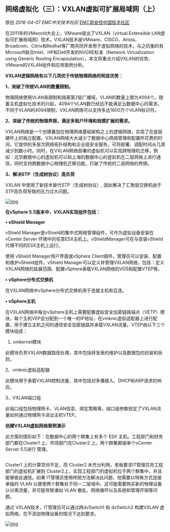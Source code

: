 ## 网络虚拟化（三）：VXLAN虚拟可扩展局域网（上）

原创 *2016-04-07* *EMC中文技术社区* [EMC易安信中国技术社区](https://mp.weixin.qq.com/s?__biz=MjM5NjY0NzAwMg==&mid=403961446&idx=3&sn=b4837a8a97c77ff1ffd63621f0f9ec16&scene=21##)

在2011年的VMworld大会上，VMware提出了VXLAN（virtual Extensible LAN虚拟可扩展局域网）技术。VXLAN技术是VMware、CISCO、Arista、Broadcom、Citrix和Redhat等厂商共同开发用于虚拟网络的技术，与之抗衡的有Microsoft联合Intel、HP和Dell开发的NVGRE标准（Network Virtualization using Generic Routing Encapsulation）。本文将重点介绍VXLAN的优势、VMware的VXLAN组件和应用案例分析。

 

**VXLAN逻辑网络有以下几项优于传统物理网络的明显优势：**

 

**1、突破了传统VLAN的数量限制。**

物理网络使用VLAN来限制和隔离第2层广播域，VLAN的数量上限为4094个。随着主机虚拟化技术的兴起，4094个VLAN数已经远不能满足云数据中心的需求。不同于VLAN的4094限制，VXLAN网络可以支持多达1600万个VLAN标识符。

 

**2、突破了传统的物理界限，满足多租户环境和规模扩展的需求。**

VXLAN网络是一个创建叠加在物理网络基础架构之上的逻辑网络，实现了在底层硬件上的独立配置。VXLAN网络大大减少了数据中心网络管理和配置所花费的时间，它提供的多层次网络拓扑结构和企业级安全服务，可将部署、调配时间从几周减少到数小时。同时，在VXLAN网络部署的虚拟机可以实现跨物理机迁移，例如：北京数据中心的虚拟机可以和上海的数据中心的虚拟机在二层网络上进行通信，同时支持跨数据中心物理机迁移功能，打破了传统的二层网络的界限。

 

**3、解决STP（生成树协议）高负荷**

VXLAN 中使用了新技术替代STP（生成树协议）, 因此解决了汇聚层交换机由于STP高负荷导致的压力过大问题。

 

[![img](http://mmbiz.qpic.cn/mmbiz/TztEwAzAQIXic0tD4sox6x3RsVppkeMzk1E5iael7HWibG40QiaKDdEXmONmrUMW156TqwoqDicRC2jVl1lSouy0tlA/640?wx_fmt=png&tp=webp&wxfrom=5&wx_lazy=1)]()

 

 

**在vSphere 5.5版本中，VXLAN实现组件包括：**

 

**•  vShield Manager**

vShield Manager是vShield的集中式网络管理组件，可作为虚拟设备安装在vCenter Server 环境中的任意ESX主机上。vShieldManager可在与安装vShield代理不同的ESX主机上运行。

使用 vShield Manager用户界面或vSphere Client插件，管理员可以安装、配置和维护vShield组件。vShield Manager可以定义并管理VXLAN网络，包括：定义VXLAN网络的延展范围、配置vSphere承载VXLAN网络的VDS和配置VTEP等。

 

**•  vSphere分布式交换机**

在VXLAN网络中vSphere分布式交换机用于连接主机和互连。

 

**•  vSphere主机**

在VXLAN网络中每台vSphere主机上需要配置虚拟安全加密链路端点（VETP）模块，每个主机VEP会分配到一个唯一的IP地址，在vmknic虚拟适配器上进行配置，用于建立主机之间的通信安全加密链路并承载VXLAN流量。VTEP由以下三个模块组成：

 

1. vmkernel模块

此模块负责VXLAN数据路径处理，其中包括转发表的维护以及数据包的封装和拆封。

 

2、vmknic虚拟适配器

此模块用于承载VXLAN控制流量，其中包括对多播接入、DHCP和ARP请求的响应。

 

3、VXLAN端口组

此端口组包括物理网卡、VLAN信息、绑定策略等。端口组参数规定了VXLAN流量如何通过物理网卡进出主机VTEP。

 

**创建VXLAN虚拟网络案例演示**

 

此方案的情形如下：在数据中心的两个群集上有多个 ESX 主机。工程部门和财务部门都在Cluster1 上。市场部门在Cluster2 上。两个群集都由单个vCenter Server 5.5进行 管理。

 

[![img](data:image/gif;base64,iVBORw0KGgoAAAANSUhEUgAAAAEAAAABCAYAAAAfFcSJAAAADUlEQVQImWNgYGBgAAAABQABh6FO1AAAAABJRU5ErkJggg==)]()

 

Cluster1 上的计算空间不足，而 Cluster2 未充分利用。老板要求IT管理员将工程部门的虚拟机扩展到 Cluster2上，实现工程部门的虚拟机位于两个群集中，并且能够彼此通信。如果 IT管理员使用传统方法解决此问题，他需要以特殊方式连接单独的 VLAN 以便使两个群集处于同一二层域中。这可能需要购买新的物理设备以分离流量，并可能导致诸如 VLAN 散乱、网络循环以及系统和管理开销等问题。

通过 VXLAN技术，IT管理员可以通过跨dvSwitch1 和 dvSwitch2 构建VXLAN 虚拟网络，在不添加物理设备的情况下达到要求。

[![img](http://mmbiz.qpic.cn/mmbiz/TztEwAzAQIXic0tD4sox6x3RsVppkeMzkCYqUmtq67kEhibiaFzDVRIF0yOAEGKMcyz7xP71qeg6OIV0clibElC47w/640?wx_fmt=png&tp=webp&wxfrom=5&wx_lazy=1)]()